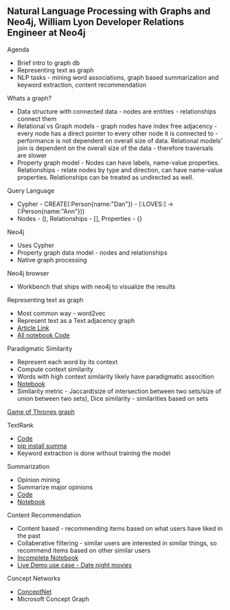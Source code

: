 ## Natural Language Processing with Graphs and Neo4j, William Lyon Developer Relations Engineer at Neo4j ##

Agenda

* Brief intro to graph db
* Representing text as graph
* NLP tasks - mining word associations, graph based summarization and keyword extraction, content recommendation

Whats a graph?

* Data structure with connected data - nodes are entities - relationships connect them
* Relational vs Graph models - graph nodes have index free adjacency - every node has a direct pointer to every other node it is connected to - performance is not dependent on overall size of data. Relational models' join is dependent on the overall size of the data - therefore traversals are slower
* Property graph model - Nodes can have labels, name-value properties. Relationships - relate nodes by type and direction, can have name-value properties. Relationships can be treated as undirected as well.

Query Language

* Cypher - CREATE(:Person{name:"Dan"}) - [:LOVES:] -> (:Person{name:"Ann"}))
* Nodes - (), Relationships - [], Properties - {}

Neo4j

* Uses Cypher
* Property graph data model - nodes and relationships
* Native graph processing

Neo4j browser

* Workbench that ships with neo4j to visualize the results

Representing text as graph

* Most common way - word2vec
* Represent text as a Text adjacency graph
* [Article Link](http://www.lyonwj.com/2015/06/16/nlp-with-neo4j/)
* [All notebook Code](https://github.com/adarsh0806/nlp-graph-notebooks)

Paradigmatic Similarity

* Represent each word by its context
* Compute context similarity
* Words with high context similarity likely have paradigmatic assocition
* [Notebook](https://github.com/johnymontana/nlp-graph-notebooks/blob/master/paradigmatic-relations.ipynb)
* Similarity metric - Jaccard(size of intersection between two sets/size of union between two sets), Dice similarity - similarities based on sets


[Game of Thrones graph](https://github.com/johnymontana/graph-of-thrones)

TextRank

* [Code](github.com/summanlp/textrank)
* [pip install summa](http://summanlp.github.io/textrank/)
* Keyword extraction is done without training the model

Summarization

* Opinion mining
* Summarize major opinions
* [Code](kavita-ganesan.com/opinosis)
* [Notebook](https://github.com/johnymontana/nlp-graph-notebooks/blob/master/opinion_mining.ipynb)

Content Recommendation

* Content based - recommending items based on what users have liked in the past
* Collaberative filtering - similar users are interested in similar things, so recommend items based on other similar users
* [Incomplete Notebook](https://github.com/johnymontana/nlp-graph-notebooks/blob/master/Content%20Recommendation.ipynb)
* [Live Demo use case - Date night movies](datenightmovies.com)

Concept Networks

* [ConceptNet](http://conceptnet.io/)
* Microsoft Concept Graph


